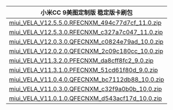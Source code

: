 | 小米CC 9美图定制版  稳定版卡刷包    |
| ---- |
| [miui_VELA_V12.5.5.0.RFECNXM_494c77d7cf_11.0.zip](https://hugeota.d.miui.com/V12.5.5.0.RFECNXM/miui_VELA_V12.5.5.0.RFECNXM_494c77d7cf_11.0.zip)    |
| [miui_VELA_V12.5.3.0.RFECNXM_c327a7c047_11.0.zip](https://hugeota.d.miui.com/V12.5.3.0.RFECNXM/miui_VELA_V12.5.3.0.RFECNXM_c327a7c047_11.0.zip)    |
| [miui_VELA_V12.0.3.0.QFECNXM_c0824e79ad_10.0.zip](https://hugeota.d.miui.com/V12.0.3.0.QFECNXM/miui_VELA_V12.0.3.0.QFECNXM_c0824e79ad_10.0.zip)    |
| [miui_VELA_V12.0.2.0.QFECNXM_2c09c180cc_10.0.zip](https://hugeota.d.miui.com/V12.0.2.0.QFECNXM/miui_VELA_V12.0.2.0.QFECNXM_2c09c180cc_10.0.zip)    |
| [miui_VELA_V11.3.2.0.PFECNXM_da8cff8fc2_9.0.zip](https://hugeota.d.miui.com/V11.3.2.0.PFECNXM/miui_VELA_V11.3.2.0.PFECNXM_da8cff8fc2_9.0.zip)    |
| [miui_VELA_V11.3.1.0.PFECNXM_51cd61f80d_9.0.zip](https://hugeota.d.miui.com/V11.3.1.0.PFECNXM/miui_VELA_V11.3.1.0.PFECNXM_51cd61f80d_9.0.zip)    |
| [miui_VELA_V11.0.4.0.QFECNXM_bc7112db88_10.0.zip](https://hugeota.d.miui.com/V11.0.4.0.QFECNXM/miui_VELA_V11.0.4.0.QFECNXM_bc7112db88_10.0.zip)    |
| [miui_VELA_V11.0.3.0.QFECNXM_c32f9a0b0b_10.0.zip](https://hugeota.d.miui.com/V11.0.3.0.QFECNXM/miui_VELA_V11.0.3.0.QFECNXM_c32f9a0b0b_10.0.zip)    |
| [miui_VELA_V11.0.1.0.QFECNXM_d543acf17d_10.0.zip](https://hugeota.d.miui.com/V11.0.1.0.QFECNXM/miui_VELA_V11.0.1.0.QFECNXM_d543acf17d_10.0.zip)    |
